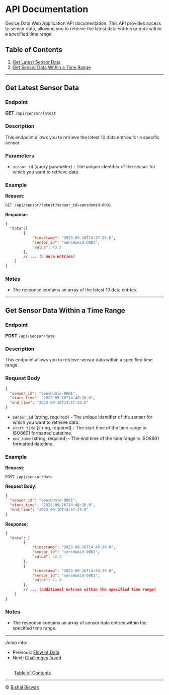 # API Documentation

Device Data Web Application API documentation. This API provides access to sensor data, allowing you to retrieve the latest data entries or data within a specified time range.

## Table of Contents

1. [Get Latest Sensor Data](#get-latest-sensor-data)
2. [Get Sensor Data Within a Time Range](#get-sensor-data-within-a-time-range)

---

## Get Latest Sensor Data

### Endpoint

**GET** `/api/sensor/latest`

### Description

This endpoint allows you to retrieve the latest 10 data entries for a specific sensor.

### Parameters

- `sensor_id` (query parameter) - The unique identifier of the sensor for which you want to retrieve data.

### Example

**Request:**

```http
GET /api/sensor/latest?sensor_id=sensHumid-0001
```

**Response:**

```json
{
  "data":[
        {
            "timestamp": "2023-09-16T14:57:25.0",
            "sensor_id": "sensHumid-0001",
            "value": 43.5
        },
        // ... (9 more entries)
    ]
}
```

### Notes

- The response contains an array of the latest 10 data entries.

---

## Get Sensor Data Within a Time Range

### Endpoint

**POST** `/api/sensor/data`

### Description

This endpoint allows you to retrieve sensor data within a specified time range.

### Request Body

```json
{
  "sensor_id": "sensHumid-0001",
  "start_time": "2023-09-16T14:48:20.0",
  "end_time": "2023-09-16T14:57:25.0"
}
```

- `sensor_id` (string, required) - The unique identifier of the sensor for which you want to retrieve data.
- `start_time` (string, required) - The start time of the time range in ISO8601 formatted datetime.
- `end_time` (string, required) - The end time of the time range in ISO8601 formatted datetime.

### Example

**Request:**

```http
POST /api/sensor/data
```

**Request Body:**

```json
{
  "sensor_id": "sensHumid-0001",
  "start_time": "2023-09-16T14:48:20.0",
  "end_time": "2023-09-16T14:57:25.0"
}
```

**Response:**

```json
{
  "data": [
        {
            "timestamp": "2023-09-16T14:48:20.0",
            "sensor_id": "sensHumid-0001",
            "value": 42.2
        },
        {
            "timestamp": "2023-09-16T14:49:15.0",
            "sensor_id": "sensHumid-0001",
            "value": 41.8
        },
        // ... (additional entries within the specified time range)
    ]
}
```

### Notes

- The response contains an array of sensor data entries within the specified time range.

---
Jump into:

* Previous: [Flow of Data](./dataflow.md)
* Next: [Challenges faced](./challenges.md)

<br>&emsp;&emsp;[Table of Contents](./docs.md)</br>

---
&copy; [Bishal Biswas](mailto:b.biswas_94587@ieee.org)
